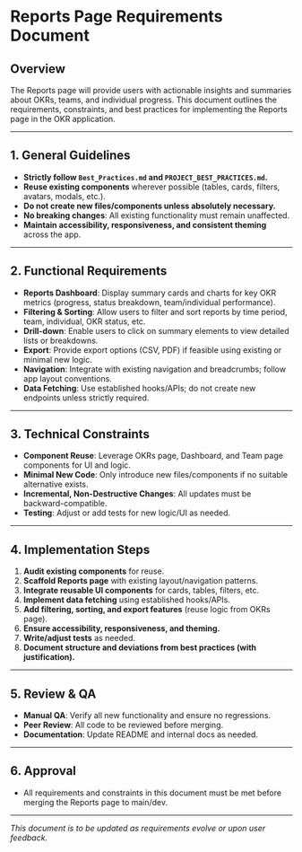 # Reports Page Requirements Document

## Overview
The Reports page will provide users with actionable insights and summaries about OKRs, teams, and individual progress. This document outlines the requirements, constraints, and best practices for implementing the Reports page in the OKR application.

---

## 1. General Guidelines
- **Strictly follow `Best_Practices.md` and `PROJECT_BEST_PRACTICES.md`.**
- **Reuse existing components** wherever possible (tables, cards, filters, avatars, modals, etc.).
- **Do not create new files/components unless absolutely necessary.**
- **No breaking changes**: All existing functionality must remain unaffected.
- **Maintain accessibility, responsiveness, and consistent theming** across the app.

---

## 2. Functional Requirements
- **Reports Dashboard**: Display summary cards and charts for key OKR metrics (progress, status breakdown, team/individual performance).
- **Filtering & Sorting**: Allow users to filter and sort reports by time period, team, individual, OKR status, etc.
- **Drill-down**: Enable users to click on summary elements to view detailed lists or breakdowns.
- **Export**: Provide export options (CSV, PDF) if feasible using existing or minimal new logic.
- **Navigation**: Integrate with existing navigation and breadcrumbs; follow app layout conventions.
- **Data Fetching**: Use established hooks/APIs; do not create new endpoints unless strictly required.

---

## 3. Technical Constraints
- **Component Reuse**: Leverage OKRs page, Dashboard, and Team page components for UI and logic.
- **Minimal New Code**: Only introduce new files/components if no suitable alternative exists.
- **Incremental, Non-Destructive Changes**: All updates must be backward-compatible.
- **Testing**: Adjust or add tests for new logic/UI as needed.

---

## 4. Implementation Steps
1. **Audit existing components** for reuse.
2. **Scaffold Reports page** with existing layout/navigation patterns.
3. **Integrate reusable UI components** for cards, tables, filters, etc.
4. **Implement data fetching** using established hooks/APIs.
5. **Add filtering, sorting, and export features** (reuse logic from OKRs page).
6. **Ensure accessibility, responsiveness, and theming.**
7. **Write/adjust tests** as needed.
8. **Document structure and deviations from best practices (with justification).**

---

## 5. Review & QA
- **Manual QA**: Verify all new functionality and ensure no regressions.
- **Peer Review**: All code to be reviewed before merging.
- **Documentation**: Update README and internal docs as needed.

---

## 6. Approval
- All requirements and constraints in this document must be met before merging the Reports page to main/dev.

---

*This document is to be updated as requirements evolve or upon user feedback.*
